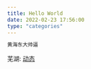 ```yaml
---
title: Hello World
date: 2022-02-23 17:56:00
type: "categories"
---
```



```bash
黄海东大帅逼
```

芜湖: [动态](https://dt.eica.fun)
